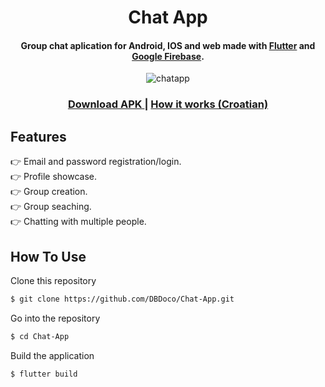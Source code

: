 
<h1 align="center">
  Chat App
  <br>
</h1>

<h4 align="center">Group chat aplication for Android, IOS and web made with <a href="https://flutter.dev/">Flutter</a> and <a href="https://firebase.google.com/">Google Firebase</a>.</h4>

<p align="center">
  <img src="https://media1.giphy.com/media/v1.Y2lkPTc5MGI3NjExNzcxNzRlMmVlNThkM2U0YmRlYWNlNjgyOWNjM2RjZTgxMTU2NmU0MCZlcD12MV9pbnRlcm5hbF9naWZzX2dpZklkJmN0PWc/WMyEyQf0WksrUavek6/giphy.gif" alt="chatapp" />
</p>

<div align="center">
  <h3>
    <a href="https://mega.nz/file/0cIiRD4A#M1EXUr8MMF1UzgBrlBOihjZok99LWYUzCNdD8s5TvC0">
      Download APK
    </a>
    <span> | </span>
    <a href="https://mega.nz/file/UQhBlIoa#79fh-IFDshKWzi-3tzm4EVO3VAXYU8c5r1pDZWPnQ2g">
      How it works (Croatian)
    </a>
</h3>
</div>

## Features
👉 Email and password registration/login.<br>
👉 Profile showcase.<br>
👉 Group creation.<br>
👉 Group seaching.<br>
👉 Chatting with multiple people.<br>


## How To Use

Clone this repository
```bash
$ git clone https://github.com/DBDoco/Chat-App.git
```

Go into the repository
```bash
$ cd Chat-App
```

Build the application
```bash
$ flutter build
```
